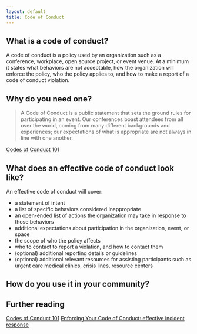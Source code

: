 ```yaml
---
layout: default
title: Code of Conduct
---
```


## What is a code of conduct?

A code of conduct is a policy used by an organization such as a conference, workplace, open source project, or event venue. At a minimum it states what behaviors are not acceptable, how the organization will enforce the policy, who the policy applies to, and how to make a report of a code of conduct violation.

## Why do you need one?

> A Code of Conduct is a public statement that sets the ground rules for participating in an event. Our conferences boast attendees from all over the world, coming from many different backgrounds and experiences; our expectations of what is appropriate are not always in line with one another.

[Codes of Conduct 101](http://www.ashedryden.com/blog/codes-of-conduct-101-faq)

## What does an effective code of conduct look like?

An effective code of conduct will cover:
 - a statement of intent
 - a list of specific behaviors considered inappropriate
 - an open-ended list of actions the organization may take in response to those behaviors
 - additional expectations about participation in the organization, event, or space
 - the scope of who the policy affects
 - who to contact to report a violation, and how to contact them
 - (optional) additional reporting details or guidelines
 - (optional) additional relevant resources for assisting participants such as urgent care medical clinics, crisis lines, resource centers

## How do you use it in your community?

## Further reading

[Codes of Conduct 101](http://www.ashedryden.com/blog/codes-of-conduct-101-faq)
[Enforcing Your Code of Conduct: effective incident response](http://www.slideshare.net/aeschright/enforcing-your-code-of-conduct-effective-incident-response)
